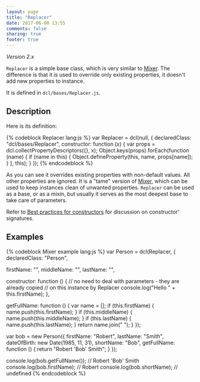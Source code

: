 ```yaml
---
layout: page
title: "Replacer"
date: 2017-06-08 13:55
comments: false
sharing: true
footer: true
---
```


*Version 2.x*

`Replacer` is a simple base class, which is very similar to [Mixer](mixer). The difference is that it is used to override only existing properties, it doesn't add new properties to instance.

It is defined in `dcl/bases/Replacer.js`.

## Description

Here is its definition:

{% codeblock Replacer lang:js %}
var Replacer = dcl(null, {
  declaredClass: "dcl/bases/Replacer",
  constructor: function (x) {
    var props = dcl.collectPropertyDescriptors({}, x);
    Object.keys(props).forEach(function (name) {
      if (name in this) {
        Object.defineProperty(this, name, props[name]);
      }
    }, this);
  }
});
{% endcodeblock %}

As you can see it overrides existing properties with non-default values. All other properties are ignored. It is a "tame" version of [Mixer](mixer), which can be used to keep instances clean of unwanted properties. `Replacer` can be used as a base, or as a mixin, but usually it serves as the most deepest base to take care of parameters.

Refer to [Best practices for constructors](../general/constructors) for discussion on constructor' signatures.

## Examples

{% codeblock Mixer example lang:js %}
var Person = dcl(Replacer, {
  declaredClass: "Person",
  
  firstName:  "",
  middleName: "",
  lastName:   "",
  
  constructor: function () {
    // no need to deal with parameters - they are already copied
    // on this instance by Replacer
    console.log("Hello " + this.firstName);
  },
  
  getFullName: function () {
    var name = [];
    if (this.firstName) {
      name.push(this.firstName);
    }
    if (this.middleName) {
      name.push(this.middleName);
    }
    if (this.lastName) {
      name.push(this.lastName);
    }
    return name.join(" ");
  }
});

var bob = new Person({
  firstName:   "Robert",
  lastName:    "Smith",
  dateOfBirth: new Date(1985, 11, 31),
  shortName:   "Bob",
  getFullName: function () {
    return "Robert 'Bob' Smith";
  }
});

console.log(bob.getFullName()); // Robert 'Bob' Smith
console.log(bob.firstName);     // Robert
console.log(bob.shortName);     // undefined
{% endcodeblock %}
